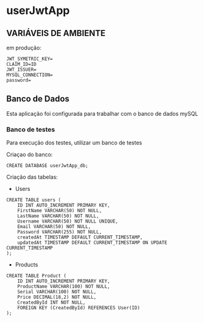 # userJwtApp

## VARIÁVEIS DE AMBIENTE

em produção:

```
JWT_SYMETRIC_KEY=
CLAIM_ID=ID
JWT_ISSUER=
MYSQL_CONNECTION=
password=

```

## Banco de Dados

Esta aplicação foi configurada para trabalhar com o banco de dados mySQL

### Banco de testes

Para execução dos testes, utilizar um banco de testes

Criaçao do banco:
```
CREATE DATABASE userJwtApp_db;
```
Criação das tabelas:
- Users
```
CREATE TABLE users (
    ID INT AUTO_INCREMENT PRIMARY KEY,
    FirstName VARCHAR(50) NOT NULL,
    LastName VARCHAR(50) NOT NULL,
    Username VARCHAR(50) NOT NULL UNIQUE,
    Email VARCHAR(50) NOT NULL,
    Password VARCHAR(255) NOT NULL,
    createdAt TIMESTAMP DEFAULT CURRENT_TIMESTAMP,
    updatedAt TIMESTAMP DEFAULT CURRENT_TIMESTAMP ON UPDATE CURRENT_TIMESTAMP
);
```
- Products
```
CREATE TABLE Product (
    ID INT AUTO_INCREMENT PRIMARY KEY,
    ProductName VARCHAR(100) NOT NULL,
    Serial VARCHAR(100) NOT NULL,
    Price DECIMAL(18,2) NOT NULL,
    CreatedById INT NOT NULL,
    FOREIGN KEY (CreatedById) REFERENCES User(ID)
);
```

